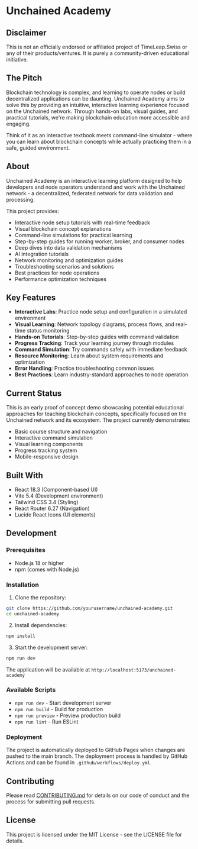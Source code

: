 # Unchained Academy

## Disclaimer
This is not an officially endorsed or affiliated project of TimeLeap.Swiss or any of their products/ventures. It is purely a community-driven educational initiative.

## The Pitch
Blockchain technology is complex, and learning to operate nodes or build decentralized applications can be daunting. Unchained Academy aims to solve this by providing an intuitive, interactive learning experience focused on the Unchained network. Through hands-on labs, visual guides, and practical tutorials, we're making blockchain education more accessible and engaging.

Think of it as an interactive textbook meets command-line simulator - where you can learn about blockchain concepts while actually practicing them in a safe, guided environment.

## About
Unchained Academy is an interactive learning platform designed to help developers and node operators understand and work with the Unchained network - a decentralized, federated network for data validation and processing.

This project provides:
- Interactive node setup tutorials with real-time feedback
- Visual blockchain concept explanations
- Command-line simulations for practical learning
- Step-by-step guides for running worker, broker, and consumer nodes
- Deep dives into data validation mechanisms
- AI integration tutorials
- Network monitoring and optimization guides
- Troubleshooting scenarios and solutions
- Best practices for node operations
- Performance optimization techniques

## Key Features
- **Interactive Labs**: Practice node setup and configuration in a simulated environment
- **Visual Learning**: Network topology diagrams, process flows, and real-time status monitoring
- **Hands-on Tutorials**: Step-by-step guides with command validation
- **Progress Tracking**: Track your learning journey through modules
- **Command Simulation**: Try commands safely with immediate feedback
- **Resource Monitoring**: Learn about system requirements and optimization
- **Error Handling**: Practice troubleshooting common issues
- **Best Practices**: Learn industry-standard approaches to node operation

## Current Status
This is an early proof of concept demo showcasing potential educational approaches for teaching blockchain concepts, specifically focused on the Unchained network and its ecosystem. The project currently demonstrates:

- Basic course structure and navigation
- Interactive command simulation
- Visual learning components
- Progress tracking system
- Mobile-responsive design

## Built With
- React 18.3 (Component-based UI)
- Vite 5.4 (Development environment)
- Tailwind CSS 3.4 (Styling)
- React Router 6.27 (Navigation)
- Lucide React Icons (UI elements)

## Development

### Prerequisites
- Node.js 18 or higher
- npm (comes with Node.js)

### Installation
1. Clone the repository:
```bash
git clone https://github.com/yourusername/unchained-academy.git
cd unchained-academy
```

2. Install dependencies:
```bash
npm install
```

3. Start the development server:
```bash
npm run dev
```

The application will be available at `http://localhost:5173/unchained-academy`

### Available Scripts
- `npm run dev` - Start development server
- `npm run build` - Build for production
- `npm run preview` - Preview production build
- `npm run lint` - Run ESLint

### Deployment
The project is automatically deployed to GitHub Pages when changes are pushed to the main branch. The deployment process is handled by GitHub Actions and can be found in `.github/workflows/deploy.yml`.

## Contributing
Please read [CONTRIBUTING.md](CONTRIBUTING.md) for details on our code of conduct and the process for submitting pull requests.

## License
This project is licensed under the MIT License - see the LICENSE file for details.
